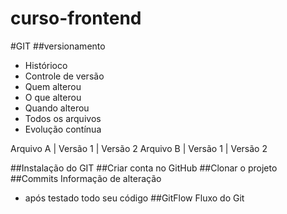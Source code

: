 # curso-frontend

#GIT
##versionamento
- Histórioco
- Controle de versão
- Quem alterou
- O que alterou
- Quando alterou
- Todos os arquivos
- Evolução contínua

Arquivo A | Versão 1 | Versão 2
Arquivo B | Versão 1 | Versão 2

##Instalação do GIT
##Criar conta no GitHub
##Clonar o projeto
##Commits
Informação de alteração
- após testado todo seu código
##GitFlow
Fluxo do Git
